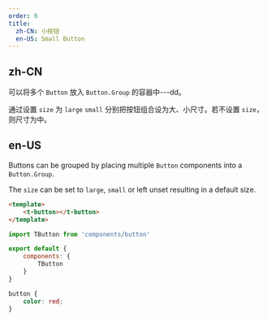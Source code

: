 ```yaml
---
order: 0
title:
  zh-CN: 小按钮
  en-US: Small Button
---
```


## zh-CN

可以将多个 `Button` 放入 `Button.Group` 的容器中---dd。

通过设置 `size` 为 `large` `small` 分别把按钮组合设为大、小尺寸。若不设置 `size`，则尺寸为中。

## en-US

Buttons can be grouped by placing multiple `Button` components into a `Button.Group`.

The `size` can be set to `large`, `small` or left unset resulting in a default size.

```html
<template>
    <t-button></t-button>
</template>
```

````javascript
import TButton from 'components/button'

export default {
    components: {
        TButton
    }
}
````

```css
button {
    color: red;
}
```

